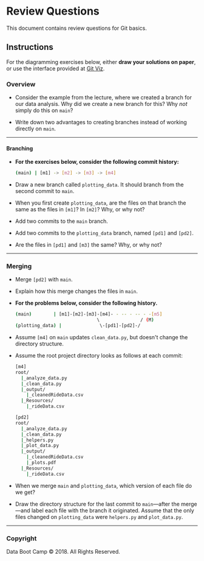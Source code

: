 # Review Questions

This document contains review questions for Git basics.

## Instructions

For the diagramming exercises below, either **draw your solutions on paper**, or use the interface provided at [Git Viz](https://peleke.github.io/git-viz/).

### Overview

* Consider the example from the lecture, where we created a branch for our data analysis. Why did we create a new branch for this? Why _not_ simply do this on `main`?

* Write down two advantages to creating branches instead of working directly on `main`.

- - -

#### Branching

* **For the exercises below, consider the following commit history:**

  ```bash
  (main) | [m1] -> [m2] -> [m3] -> [m4]
  ```

* Draw a new branch called `plotting_data`. It should branch from the second commit to `main`.

* When you first create `plotting_data`, are the files on that branch the same as the files in `[m1]`? In `[m2]`? Why, or why not?

* Add two commits to the `main` branch.

* Add two commits to the `plotting_data` branch, named `[pd1]` and `[pd2]`.

* Are the files in `[pd1]` and `[m3]` the same? Why, or why not?

- - -

### Merging

* Merge `[pd2]` with `main`.

* Explain how this merge changes the files in `main`.

* **For the problems below, consider the following history.**

  ```bash
  (main)        | [m1]-[m2]-[m3]-[m4]- - -- - -- - -[m5]
                                \               / (M)
  (plotting_data) |              \-[pd1]-[pd2]-/
  ```

* Assume `[m4]` on `main` updates `clean_data.py`, but doesn't change the directory structure.

* Assume the root project directory looks as follows at each commit:

  ```bash
  [m4]
  root/
    |_analyze_data.py
    |_clean_data.py
    |_output/
      |_cleanedRideData.csv
    |_Resources/
      |_rideData.csv

  [pd2]
  root/
    |_analyze_data.py
    |_clean_data.py
    |_helpers.py
    |_plot_data.py
    |_output/
      |_cleanedRideData.csv
      |_plots.pdf
    |_Resources/
      |_rideData.csv
  ```

* When we merge `main` and `plotting_data`, which version of each file do we get?

* Draw the directory structure for the last commit to `main`—after the merge—and label each file with the branch it originated. Assume that the only files changed on `plotting_data` were `helpers.py` and `plot_data.py`.

- - -

### Copyright

Data Boot Camp © 2018. All Rights Reserved.
